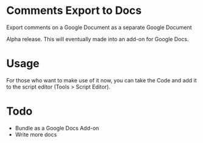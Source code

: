 # Comments Export to Docs
Export comments on a Google Document as a separate Google Document

Alpha release. This will eventually made into an add-on for Google Docs.

# Usage
For those who want to make use of it now, you can take the Code and add it to the script editor (Tools > Script Editor).

# Todo
- Bundle as a Google Docs Add-on
- Write more docs
